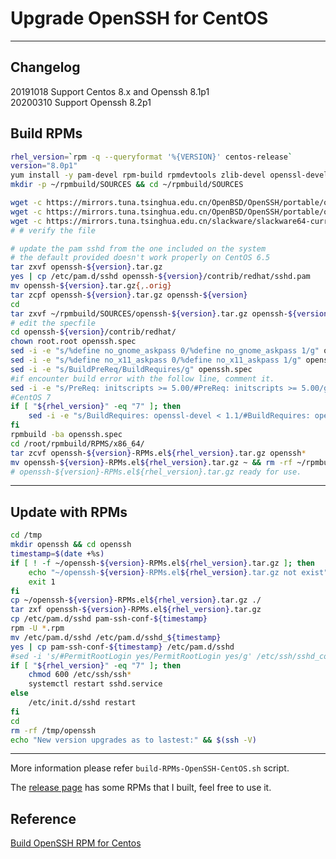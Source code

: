 # Upgrade OpenSSH for CentOS

---

## Changelog
20191018 Support Centos 8.x and Openssh 8.1p1  
20200310 Support Openssh 8.2p1

## Build RPMs

```bash
rhel_version=`rpm -q --queryformat '%{VERSION}' centos-release`
version="8.0p1"
yum install -y pam-devel rpm-build rpmdevtools zlib-devel openssl-devel krb5-devel gcc wget
mkdir -p ~/rpmbuild/SOURCES && cd ~/rpmbuild/SOURCES

wget -c https://mirrors.tuna.tsinghua.edu.cn/OpenBSD/OpenSSH/portable/openssh-${version}.tar.gz
wget -c https://mirrors.tuna.tsinghua.edu.cn/OpenBSD/OpenSSH/portable/openssh-${version}.tar.gz.asc
wget -c https://mirrors.tuna.tsinghua.edu.cn/slackware/slackware64-current/source/xap/x11-ssh-askpass/x11-ssh-askpass-1.2.4.1.tar.gz
# # verify the file

# update the pam sshd from the one included on the system
# the default provided doesn't work properly on CentOS 6.5
tar zxvf openssh-${version}.tar.gz
yes | cp /etc/pam.d/sshd openssh-${version}/contrib/redhat/sshd.pam
mv openssh-${version}.tar.gz{,.orig}
tar zcpf openssh-${version}.tar.gz openssh-${version}
cd
tar zxvf ~/rpmbuild/SOURCES/openssh-${version}.tar.gz openssh-${version}/contrib/redhat/openssh.spec
# edit the specfile
cd openssh-${version}/contrib/redhat/
chown root.root openssh.spec
sed -i -e "s/%define no_gnome_askpass 0/%define no_gnome_askpass 1/g" openssh.spec
sed -i -e "s/%define no_x11_askpass 0/%define no_x11_askpass 1/g" openssh.spec
sed -i -e "s/BuildPreReq/BuildRequires/g" openssh.spec
#if encounter build error with the follow line, comment it.
sed -i -e "s/PreReq: initscripts >= 5.00/#PreReq: initscripts >= 5.00/g" openssh.spec
#CentOS 7
if [ "${rhel_version}" -eq "7" ]; then
    sed -i -e "s/BuildRequires: openssl-devel < 1.1/#BuildRequires: openssl-devel < 1.1/g" openssh.spec
fi
rpmbuild -ba openssh.spec
cd /root/rpmbuild/RPMS/x86_64/
tar zcvf openssh-${version}-RPMs.el${rhel_version}.tar.gz openssh*
mv openssh-${version}-RPMs.el${rhel_version}.tar.gz ~ && rm -rf ~/rpmbuild ~/openssh-${version}
# openssh-${version}-RPMs.el${rhel_version}.tar.gz ready for use.
```

---

## Update with RPMs

```bash
cd /tmp
mkdir openssh && cd openssh
timestamp=$(date +%s)
if [ ! -f ~/openssh-${version}-RPMs.el${rhel_version}.tar.gz ]; then 
    echo "~/openssh-${version}-RPMs.el${rhel_version}.tar.gz not exist" 
    exit 1
fi
cp ~/openssh-${version}-RPMs.el${rhel_version}.tar.gz ./
tar zxf openssh-${version}-RPMs.el${rhel_version}.tar.gz 
cp /etc/pam.d/sshd pam-ssh-conf-${timestamp}
rpm -U *.rpm
mv /etc/pam.d/sshd /etc/pam.d/sshd_${timestamp}
yes | cp pam-ssh-conf-${timestamp} /etc/pam.d/sshd
#sed -i 's/#PermitRootLogin yes/PermitRootLogin yes/g' /etc/ssh/sshd_config
if [ "${rhel_version}" -eq "7" ]; then
    chmod 600 /etc/ssh/ssh*
    systemctl restart sshd.service
else
    /etc/init.d/sshd restart
fi
cd
rm -rf /tmp/openssh
echo "New version upgrades as to lastest:" && $(ssh -V)
```

---

More information please refer `build-RPMs-OpenSSH-CentOS.sh` script.

The [release page](https://github.com/ztsoft/Build-Update-Openssh-Centos/releases) has some RPMs that I built, feel free to use it.

## Reference

[Build OpenSSH RPM for Centos](http://www.arvinep.com/2015/12/building-rpm-openssh-71p1-on-rhelcentos.html)
